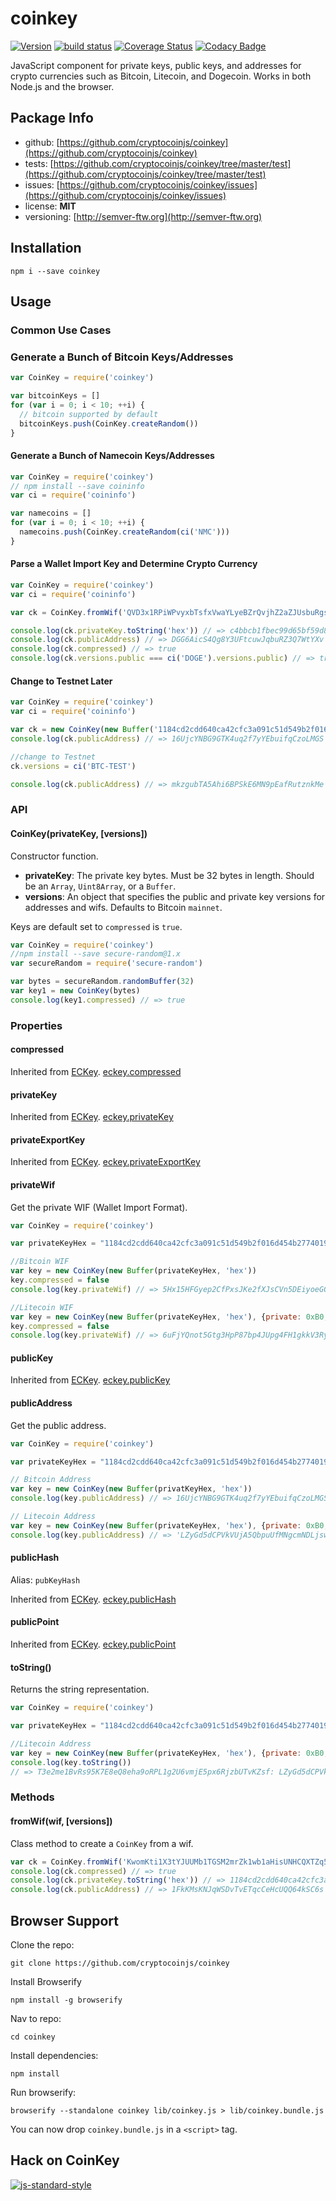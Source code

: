 coinkey
=======

[![Version](http://img.shields.io/npm/v/coinkey.svg)](https://www.npmjs.org/package/coinkey)
[![build status](https://secure.travis-ci.org/IET-HF-Team/coinkey.png)](http://travis-ci.org/IET-HF-Team/coinkey)
[![Coverage Status](https://coveralls.io/repos/github/IET-HF-Team/coinkey/badge.svg?branch=master)](https://coveralls.io/github/IET-HF-Team/coinkey?branch=master)
[![Codacy Badge](https://api.codacy.com/project/badge/Grade/e7d6d0daef57439a847969fbfa3bb6c8)](https://www.codacy.com/app/The-M-Team/coinkey?utm_source=github.com&amp;utm_medium=referral&amp;utm_content=IET-HF-Team/coinkey&amp;utm_campaign=Badge_Grade)

JavaScript component for private keys, public keys, and addresses for crypto currencies such as Bitcoin, Litecoin, and Dogecoin. Works
in both Node.js and the browser.



Package Info
------------
- github: [https://github.com/cryptocoinjs/coinkey](https://github.com/cryptocoinjs/coinkey)
- tests: [https://github.com/cryptocoinjs/coinkey/tree/master/test](https://github.com/cryptocoinjs/coinkey/tree/master/test)
- issues: [https://github.com/cryptocoinjs/coinkey/issues](https://github.com/cryptocoinjs/coinkey/issues)
- license: **MIT**
- versioning: [http://semver-ftw.org](http://semver-ftw.org)


Installation
------------

    npm i --save coinkey


Usage
-----

### Common Use Cases

### Generate a Bunch of Bitcoin Keys/Addresses

```js
var CoinKey = require('coinkey')

var bitcoinKeys = []
for (var i = 0; i < 10; ++i) {
  // bitcoin supported by default
  bitcoinKeys.push(CoinKey.createRandom())
}
```


#### Generate a Bunch of Namecoin Keys/Addresses

```js
var CoinKey = require('coinkey')
// npm install --save coininfo
var ci = require('coininfo')

var namecoins = []
for (var i = 0; i < 10; ++i) {
  namecoins.push(CoinKey.createRandom(ci('NMC')))
}
```


#### Parse a Wallet Import Key and Determine Crypto Currency

```js
var CoinKey = require('coinkey')
var ci = require('coininfo')

var ck = CoinKey.fromWif('QVD3x1RPiWPvyxbTsfxVwaYLyeBZrQvjhZ2aZJUsbuRgsEAGpNQ2')

console.log(ck.privateKey.toString('hex')) // => c4bbcb1fbec99d65bf59d85c8cb62ee2db963f0fe106f483d9afa73bd4e39a8a
console.log(ck.publicAddress) // => DGG6AicS4Qg8Y3UFtcuwJqbuRZ3Q7WtYXv
console.log(ck.compressed) // => true
console.log(ck.versions.public === ci('DOGE').versions.public) // => true
```


#### Change to Testnet Later

```js
var CoinKey = require('coinkey')
var ci = require('coininfo')

var ck = new CoinKey(new Buffer('1184cd2cdd640ca42cfc3a091c51d549b2f016d454b2774019c2b2d2e08529fd', 'hex'))
console.log(ck.publicAddress) // => 16UjcYNBG9GTK4uq2f7yYEbuifqCzoLMGS

//change to Testnet
ck.versions = ci('BTC-TEST')

console.log(ck.publicAddress) // => mkzgubTA5Ahi6BPSkE6MN9pEafRutznkMe
```


### API

#### CoinKey(privateKey, [versions])

Constructor function.

- **privateKey**: The private key bytes. Must be 32 bytes in length. Should be an `Array`, `Uint8Array`, or a `Buffer`.
- **versions**: An object that specifies the public and private key versions for addresses and wifs. Defaults to Bitcoin `mainnet`.

Keys are default set to `compressed` is `true`.

```js
var CoinKey = require('coinkey')
//npm install --save secure-random@1.x
var secureRandom = require('secure-random')

var bytes = secureRandom.randomBuffer(32)
var key1 = new CoinKey(bytes)
console.log(key1.compressed) // => true
```


### Properties


#### compressed

Inherited from [ECKey][eckey]. [eckey.compressed](http://cryptocoinjs.com/modules/currency/eckey/#compressed)


#### privateKey

Inherited from [ECKey][eckey]. [eckey.privateKey](http://cryptocoinjs.com/modules/currency/eckey/#privatekey)


#### privateExportKey

Inherited from [ECKey][eckey]. [eckey.privateExportKey](http://cryptocoinjs.com/modules/currency/eckey/#privateexportkey)


#### privateWif

Get the private WIF (Wallet Import Format).

```js
var CoinKey = require('coinkey')

var privateKeyHex = "1184cd2cdd640ca42cfc3a091c51d549b2f016d454b2774019c2b2d2e08529fd"

//Bitcoin WIF
var key = new CoinKey(new Buffer(privateKeyHex, 'hex'))
key.compressed = false
console.log(key.privateWif) // => 5Hx15HFGyep2CfPxsJKe2fXJsCVn5DEiyoeGGF6JZjGbTRnqfiD

//Litecoin WIF
var key = new CoinKey(new Buffer(privateKeyHex, 'hex'), {private: 0xB0, public: 0x30})
key.compressed = false
console.log(key.privateWif) // => 6uFjYQnot5Gtg3HpP87bp4JUpg4FH1gkkV3RyS7LHBbD9Hpt1na
```


#### publicKey

Inherited from [ECKey][eckey]. [eckey.publicKey](http://cryptocoinjs.com/modules/currency/eckey/#publickey)


#### publicAddress

Get the public address.

```js
var CoinKey = require('coinkey')

var privateKeyHex = "1184cd2cdd640ca42cfc3a091c51d549b2f016d454b2774019c2b2d2e08529fd"

// Bitcoin Address
var key = new CoinKey(new Buffer(privatKeyHex, 'hex'))
console.log(key.publicAddress) // => 16UjcYNBG9GTK4uq2f7yYEbuifqCzoLMGS

// Litecoin Address
var key = new CoinKey(new Buffer(privateKeyHex, 'hex'), {private: 0xB0, public: 0x30})
console.log(key.publicAddress) // => 'LZyGd5dCPVkVUjA5QbpuUfMNgcmNDLjswH'
```


#### publicHash

Alias: `pubKeyHash`

Inherited from [ECKey][eckey]. [eckey.publicHash](http://cryptocoinjs.com/modules/currency/eckey/#publicHash)


#### publicPoint

Inherited from [ECKey][eckey]. [eckey.publicPoint](http://cryptocoinjs.com/modules/currency/eckey/#publicPoint)


#### toString()

Returns the string representation.

```js
var CoinKey = require('coinkey')

var privateKeyHex = "1184cd2cdd640ca42cfc3a091c51d549b2f016d454b2774019c2b2d2e08529fd"

//Litecoin Address
var key = new CoinKey(new Buffer(privateKeyHex, 'hex'), {private: 0xB0, public: 0x30})
console.log(key.toString())
// => T3e2me1BvRs95K7E8eQ8eha9oRPL1g2U6vmjE5px6RjzbUTvKZsf: LZyGd5dCPVkVUjA5QbpuUfMNgcmNDLjswH
```


### Methods

#### fromWif(wif, [versions])

Class method to create a `CoinKey` from a wif.

```js
var ck = CoinKey.fromWif('KwomKti1X3tYJUUMb1TGSM2mrZk1wb1aHisUNHCQXTZq5auC2qc3');
console.log(ck.compressed) // => true
console.log(ck.privateKey.toString('hex')) // => 1184cd2cdd640ca42cfc3a091c51d549b2f016d454b2774019c2b2d2e08529fd
console.log(ck.publicAddress) // => 1FkKMsKNJqWSDvTvETqcCeHcUQQ64kSC6s
```


Browser Support
---------------

Clone the repo:

    git clone https://github.com/cryptocoinjs/coinkey

Install Browserify

    npm install -g browserify

Nav to repo:

    cd coinkey

Install dependencies:

    npm install

Run browserify:

    browserify --standalone coinkey lib/coinkey.js > lib/coinkey.bundle.js

You can now drop `coinkey.bundle.js` in a `<script>` tag.


[eckey]: https://github.com/cryptocoinjs/eckey
[coinstring]: https://github.com/cryptocoinjs/coinstring


Hack on CoinKey
---------------

[![js-standard-style](https://cdn.rawgit.com/feross/standard/master/badge.svg)](https://github.com/feross/standard)

